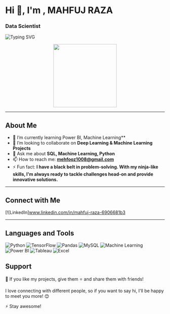 # Hi 👋, I'm ,  MAHFUJ RAZA
###  Data Scientist

<!-- abcTyping SVG or other animations -->
![Typing SVG](https://readme-typing-svg.herokuapp.com?font=Fira+Code&pause=1000&color=00FF00&width=435&lines=Welcome+To+My+GitHub+Profile!;Always+Learn+New+Things;Data+Scientist+Intern+At+AlmaBetter)

<!-- Side sticker or image -->
<div align="center">
  <img src="https://media.giphy.com/media/your-gif-link.gif" width="200"/>
</div>

---

## About Me

- 🌱 I’m currently learning Power BI, Machine Learning**
- 👯 I’m looking to collaborate on **Deep Learning & Machine Learning Projects**
- 💬 Ask me about **SQL, Machine Learning, Python**
- 📫 How to reach me: **mehfooz1008@gmail.com**
- ⚡ Fun fact: **I have a black belt in problem-solving. With my ninja-like skills, I'm always ready to tackle challenges head-on and provide innovative solutions.**

---

## Connect with Me
[![LinkedIn]www.linkedin.com/in/mahfuj-raza-6906681b3

---

## Languages and Tools
![Python](https://img.shields.io/badge/Python-3776AB?style=for-the-badge&logo=python&logoColor=white)
![TensorFlow](https://img.shields.io/badge/TensorFlow-FF6F00?style=for-the-badge&logo=tensorflow&logoColor=white)
![Pandas](https://img.shields.io/badge/Pandas-150458?style=for-the-badge&logo=pandas&logoColor=white)
![MySQL](https://img.shields.io/badge/MySQL-4479A1?style=for-the-badge&logo=mysql&logoColor=white)
![Machine Learning](https://img.shields.io/badge/Machine%20Learning-FF6F00?style=for-the-badge&logo=tensorflow&logoColor=white)
![Power BI](https://img.shields.io/badge/Power%20BI-F2C811?style=for-the-badge&logo=powerbi&logoColor=black)
![Tableau](https://img.shields.io/badge/Tableau-E97627?style=for-the-badge&logo=tableau&logoColor=white)
![Excel](https://img.shields.io/badge/Excel-217346?style=for-the-badge&logo=microsoftexcel&logoColor=white)


## Support
💙 If you like my projects, give them ⭐ and share them with friends!

I love connecting with different people, so if you want to say hi, I'll be happy to meet you more! 😊

⚡️ Stay awesome!
